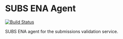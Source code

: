 # SUBS ENA Agent
[![Build Status](https://travis-ci.org/EMBL-EBI-SUBS/subs-ena-agent.svg?branch=dev)](https://travis-ci.org/EMBL-EBI-SUBS/subs-ena-agent)

SUBS ENA agent for the submissions validation service.

